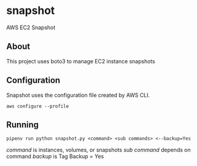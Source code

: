 # snapshot
AWS EC2 Snapshot

## About

This project uses boto3 to manage EC2 instance snapshots

## Configuration

Snapshot uses the configuration file created by AWS CLI.

`aws configure --profile`

## Running 

`pipenv run python snapshot.py <command> <sub commands> <--backup=Yes `

*command* is instances, volumes, or snapshots
*sub command* depends on command
*backup* is Tag Backup = Yes
